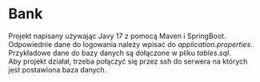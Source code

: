 # Bank
Projekt napisany używając Javy 17 z pomocą Maven i SpringBoot.
Odpowiednie dane do logowania należy wpisać do *application.properties*.  
Przykładowe dane do bazy danych są dołączone w pliku *tables.sql*.  
Aby projekt działał, trzeba połączyć się przez ssh do serwera na których jest postawiona baza danych.